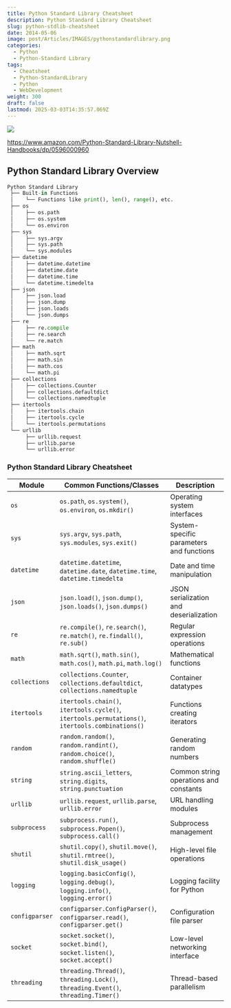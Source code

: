 ```yaml
---
title: Python Standard Library Cheatsheet
description: Python Standard Library Cheatsheet
slug: python-stdlib-cheatsheet
date: 2014-05-06
image: post/Articles/IMAGES/pythonstandardlibrary.png
categories:
  - Python
  - Python-Standard Library
tags:
  - Cheatsheet
  - Python-StandardLibrary
  - Python
  - WebDevelopment
weight: 300
draft: false
lastmod: 2025-03-03T14:35:57.069Z
---
```

![](/post/Articles/IMAGES/pythonstandardlibrary.png)

https://www.amazon.com/Python-Standard-Library-Nutshell-Handbooks/dp/0596000960

## Python Standard Library Overview

```python
Python Standard Library
 ├── Built-in Functions
 │    └── Functions like print(), len(), range(), etc.
 ├── os
 │    ├── os.path
 │    ├── os.system
 │    └── os.environ
 ├── sys
 │    ├── sys.argv
 │    ├── sys.path
 │    └── sys.modules
 ├── datetime
 │    ├── datetime.datetime
 │    ├── datetime.date
 │    ├── datetime.time
 │    └── datetime.timedelta
 ├── json
 │    ├── json.load
 │    ├── json.dump
 │    ├── json.loads
 │    └── json.dumps
 ├── re
 │    ├── re.compile
 │    ├── re.search
 │    └── re.match
 ├── math
 │    ├── math.sqrt
 │    ├── math.sin
 │    ├── math.cos
 │    └── math.pi
 ├── collections
 │    ├── collections.Counter
 │    ├── collections.defaultdict
 │    └── collections.namedtuple
 ├── itertools
 │    ├── itertools.chain
 │    ├── itertools.cycle
 │    └── itertools.permutations
 └── urllib
      ├── urllib.request
      ├── urllib.parse
      └── urllib.error
```

<!--

### Key Packages and Modules:

- **Built-in Functions:** Core functions like `print()`, `len()`, `range()`, etc.
    
- **os:** Operating system interfaces like `os.path`, `os.system`, `os.environ`.
    
- **sys:** System-specific parameters and functions like `sys.argv`, `sys.path`, `sys.modules`.
    
- **datetime:** Date and time manipulation like `datetime.datetime`, `datetime.date`, `datetime.time`, `datetime.timedelta`.
    
- **json:** JSON serialization and deserialization like `json.load`, `json.dump`, `json.loads`, `json.dumps`.
    
- **re:** Regular expression operations like `re.compile`, `re.search`, `re.match`.
    
- **math:** Mathematical functions like `math.sqrt`, `math.sin`, `math.cos`, `math.pi`.
    
- **collections:** Container datatypes like `collections.Counter`, `collections.defaultdict`, `collections.namedtuple`.
    
- **itertools:** Functions creating iterators for efficient looping like `itertools.chain`, `itertools.cycle`, `itertools.permutations`.
    
- **urllib:** URL handling modules like `urllib.request`, `urllib.parse`, `urllib.error`.
    

This textual representation should help you understand the structure of some commonly used standard packages in Python. If you need more specific information or have any other requests, let me know!

make a cheatsheet , in a markdown table of the Python Standard Library

Here's a concise cheatsheet for some commonly used modules in the Python Standard Library in a markdown table:
-->

### Python Standard Library Cheatsheet

| **Module**     | **Common Functions/Classes**                                                                     | **Description**                          |
| -------------- | ------------------------------------------------------------------------------------------------ | ---------------------------------------- |
| `os`           | `os.path`, `os.system()`, `os.environ`, `os.mkdir()`                                             | Operating system interfaces              |
| `sys`          | `sys.argv`, `sys.path`, `sys.modules`, `sys.exit()`                                              | System-specific parameters and functions |
| `datetime`     | `datetime.datetime`, `datetime.date`, `datetime.time`, `datetime.timedelta`                      | Date and time manipulation               |
| `json`         | `json.load()`, `json.dump()`, `json.loads()`, `json.dumps()`                                     | JSON serialization and deserialization   |
| `re`           | `re.compile()`, `re.search()`, `re.match()`, `re.findall()`, `re.sub()`                          | Regular expression operations            |
| `math`         | `math.sqrt()`, `math.sin()`, `math.cos()`, `math.pi`, `math.log()`                               | Mathematical functions                   |
| `collections`  | `collections.Counter`, `collections.defaultdict`, `collections.namedtuple`                       | Container datatypes                      |
| `itertools`    | `itertools.chain()`, `itertools.cycle()`, `itertools.permutations()`, `itertools.combinations()` | Functions creating iterators             |
| `random`       | `random.random()`, `random.randint()`, `random.choice()`, `random.shuffle()`                     | Generating random numbers                |
| `string`       | `string.ascii_letters`, `string.digits`, `string.punctuation`                                    | Common string operations and constants   |
| `urllib`       | `urllib.request`, `urllib.parse`, `urllib.error`                                                 | URL handling modules                     |
| `subprocess`   | `subprocess.run()`, `subprocess.Popen()`, `subprocess.call()`                                    | Subprocess management                    |
| `shutil`       | `shutil.copy()`, `shutil.move()`, `shutil.rmtree()`, `shutil.disk_usage()`                       | High-level file operations               |
| `logging`      | `logging.basicConfig()`, `logging.debug()`, `logging.info()`, `logging.error()`                  | Logging facility for Python              |
| `configparser` | `configparser.ConfigParser()`, `configparser.read()`, `configparser.get()`                       | Configuration file parser                |
| `socket`       | `socket.socket()`, `socket.bind()`, `socket.listen()`, `socket.accept()`                         | Low-level networking interface           |
| `threading`    | `threading.Thread()`, `threading.Lock()`, `threading.Event()`, `threading.Timer()`               | Thread-based parallelism                 |
